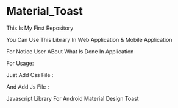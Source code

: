 # Material_Toast
This Is My First Repository

You Can Use This Library In Web Application & Mobile Application

For Notice User ABout What Is Done In Application

For Usage:

Just Add Css File :<link rel="stylesheet" type="text/css" href="src/path/Material_Toast.css">

And Add Js File :<script type="text/javascript" src="src/path/Material_Toast.js"></script>

Javascript Library For Android Material Design Toast


